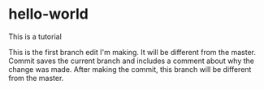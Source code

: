 # hello-world
This is a tutorial 

This is the first branch edit I'm making. It will be different from the master. Commit saves the current branch and includes a comment about why the change was made. After making the commit, this branch will be different from the master.

